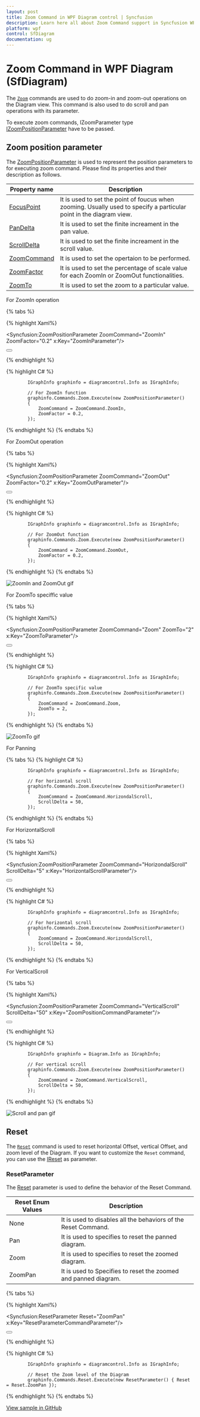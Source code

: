 ```yaml
---
layout: post
title: Zoom Command in WPF Diagram control | Syncfusion
description: Learn here all about Zoom Command support in Syncfusion WPF Diagram (SfDiagram) control, its elements and more.
platform: wpf
control: SfDiagram
documentation: ug
---
```


# Zoom Command in WPF Diagram (SfDiagram)

The [`Zoom`](https://help.syncfusion.com/cr/wpf/Syncfusion.UI.Xaml.Diagram.IDiagramCommands.html#Syncfusion_UI_Xaml_Diagram_IDiagramCommands_Zoom) commands are used to do zoom-in and zoom-out operations on the Diagram view. This command is also used to do scroll and pan operations with its parameter. 

To execute zoom commands, IZoomParameter type [IZoomPositionParameter](https://help.syncfusion.com/cr/wpf/Syncfusion.UI.Xaml.Diagram.ZoomPositionParameter.html) have to be passed.

## Zoom position parameter

The [ZoomPositionParameter](https://help.syncfusion.com/cr/wpf/Syncfusion.UI.Xaml.Diagram.ZoomPositionParameter.html) is used to represent the position parameters to for executing zoom command. Please find its properties and their description as follows.

| Property name | Description |
| --- | --- |
| [FocusPoint](https://help.syncfusion.com/cr/wpf/Syncfusion.UI.Xaml.Diagram.ZoomPositionParameter.html#Syncfusion_UI_Xaml_Diagram_ZoomPositionParameter_FocusPoint) | It is used to set the point of foucus when zooming. Usually used to specify a particular point in the diagram view. |
| [PanDelta](https://help.syncfusion.com/cr/wpf/Syncfusion.UI.Xaml.Diagram.ZoomPositionParameter.html#Syncfusion_UI_Xaml_Diagram_ZoomPositionParameter_PanDelta) | It is used to set the finite increament in the pan value. |
| [ScrollDelta](https://help.syncfusion.com/cr/wpf/Syncfusion.UI.Xaml.Diagram.ZoomPositionParameter.html#Syncfusion_UI_Xaml_Diagram_ZoomPositionParameter_ScrollDelta) | It is used to set the finite increament in the scroll value. |
| [ZoomCommand](https://help.syncfusion.com/cr/wpf/Syncfusion.UI.Xaml.Diagram.ZoomPositionParameter.html#Syncfusion_UI_Xaml_Diagram_ZoomPositionParameter_ZoomCommand) | It is used to set the opertaion to be performed. |
| [ZoomFactor](https://help.syncfusion.com/cr/wpf/Syncfusion.UI.Xaml.Diagram.ZoomPositionParameter.html#Syncfusion_UI_Xaml_Diagram_ZoomPositionParameter_ZoomFactor) | It is used to set the percentage of scale value for each ZoomIn or ZoomOut functionalities. |
| [ZoomTo](https://help.syncfusion.com/cr/wpf/Syncfusion.UI.Xaml.Diagram.ZoomPositionParameter.html#Syncfusion_UI_Xaml_Diagram_ZoomPositionParameter_ZoomTo) | It is used to set the zoom to a particular value. |

For ZoomIn operation

{% tabs %}

{% highlight Xaml%}

<Syncfusion:ZoomPositionParameter ZoomCommand="ZoomIn" ZoomFactor="0.2" x:Key="ZoomInParameter"/>

<Button Height="50" Content="ZoomIn" Name="ZoomIn" Command="Syncfusion:DiagramCommands.Zoom" CommandParameter="{StaticResource ZoomInParameter}"></Button>

{% endhighlight %}

{% highlight C# %}

            IGraphInfo graphinfo = diagramcontrol.Info as IGraphInfo;

            // For ZoomIn function
            graphinfo.Commands.Zoom.Execute(new ZoomPositionParameter()
            {
                ZoomCommand = ZoomCommand.ZoomIn,
                ZoomFactor = 0.2,
            });

{% endhighlight %}
{% endtabs %}

For ZoomOut operation

{% tabs %}

{% highlight Xaml%}

<Syncfusion:ZoomPositionParameter ZoomCommand="ZoomOut" ZoomFactor="0.2" x:Key="ZoomOutParameter"/>

<Button Height="50" Content="ZoomOut" Name="ZoomOut" Command="Syncfusion:DiagramCommands.Zoom" CommandParameter="{StaticResource ZoomOutParameter}"></Button>

{% endhighlight %}

{% highlight C# %}

            IGraphInfo graphinfo = diagramcontrol.Info as IGraphInfo;

            // For ZoomOut function
            graphinfo.Commands.Zoom.Execute(new ZoomPositionParameter()
            {
                ZoomCommand = ZoomCommand.ZoomOut,
                ZoomFactor = 0.2,
            });

{% endhighlight %}
{% endtabs %}

![ZoomIn and ZoomOut gif](Commands_Images/Commands_img13.gif)

For ZoomTo speciffic value

{% tabs %}

{% highlight Xaml%}

<Syncfusion:ZoomPositionParameter ZoomCommand="Zoom" ZoomTo="2" x:Key="ZoomToParameter"/>

<Button Height="50" Content="ZoomTo" Name="ZoomTo" Command="Syncfusion:DiagramCommands.Zoom" CommandParameter="{StaticResource ZoomToParameter}"></Button>

{% endhighlight %}

{% highlight C# %}

            IGraphInfo graphinfo = diagramcontrol.Info as IGraphInfo;

            // For ZoomTo specific value
            graphinfo.Commands.Zoom.Execute(new ZoomPositionParameter()
            {
                ZoomCommand = ZoomCommand.Zoom,
                ZoomTo = 2,
            });

{% endhighlight %}
{% endtabs %}

![ZoomTo gif](Commands_Images/Commands_img14.gif)

For Panning

{% tabs %}
{% highlight C# %}

            IGraphInfo graphinfo = diagramcontrol.Info as IGraphInfo;

            // For horizontal scroll
            graphinfo.Commands.Zoom.Execute(new ZoomPositionParameter()
            {
                ZoomCommand = ZoomCommand.HorizondalScroll,
                ScrollDelta = 50,
            });

{% endhighlight %}
{% endtabs %}


For HorizontalScroll

{% tabs %}

{% highlight Xaml%}

<Syncfusion:ZoomPositionParameter ZoomCommand="HorizondalScroll" ScrollDelta="5" x:Key="HorizontalScrollParameter"/>

<Button Height="50" Content="HorizontalScroll" Name="HorizontalScroll" Command="Syncfusion:DiagramCommands.Zoom" CommandParameter="{StaticResource HorizontalScrollParameter}"></Button>

{% endhighlight %}

{% highlight C# %}

            IGraphInfo graphinfo = diagramcontrol.Info as IGraphInfo;

            // For horizontal scroll
            graphinfo.Commands.Zoom.Execute(new ZoomPositionParameter()
            {
                ZoomCommand = ZoomCommand.HorizondalScroll,
                ScrollDelta = 50,
            });

{% endhighlight %}
{% endtabs %}

For VerticalScroll

{% tabs %}

{% highlight Xaml%}

<Syncfusion:ZoomPositionParameter ZoomCommand="VerticalScroll" ScrollDelta="50"  x:Key="ZoomPositionCommandParameter"/>

<Button Height="50" Content="VerticalScroll" Name="VerticalScroll" Command="Syncfusion:DiagramCommands.Zoom" CommandParameter="{StaticResource ZoomPositionCommandParameter}"></Button>

{% endhighlight %}

{% highlight C# %}

            IGraphInfo graphinfo = Diagram.Info as IGraphInfo;

            // For vertical scroll
            graphinfo.Commands.Zoom.Execute(new ZoomPositionParameter()
            {
                ZoomCommand = ZoomCommand.VerticalScroll,
                ScrollDelta = 50,
            });

{% endhighlight %}
{% endtabs %}

![Scroll and pan gif](Commands_Images/Commands_img15.gif)

## Reset

The [`Reset`](https://help.syncfusion.com/cr/wpf/Syncfusion.UI.Xaml.Diagram.IDiagramCommands.html#Syncfusion_UI_Xaml_Diagram_IDiagramCommands_Reset) command is used to reset horizontal Offset, vertical Offset, and zoom level of the Diagram. If you want to customize the `Reset` command, you can use the [IReset](https://help.syncfusion.com/cr/wpf/Syncfusion.UI.Xaml.Diagram.ResetParameter.html) as parameter.

### ResetParameter

The [Reset](https://help.syncfusion.com/cr/wpf/Syncfusion.UI.Xaml.Diagram.ResetParameter.html) parameter is used to define the behavior of the Reset Command. 

| Reset Enum Values | Description |
| --- | --- |
| None | It is used to disables all the behaviors of the Reset Command. |
| Pan | It is used to specifies to reset the panned diagram. |
| Zoom | It is used to specifies to reset the zoomed diagram. |
| ZoomPan | It is used to Specifies to reset the zoomed and panned diagram. |


{% tabs %}

{% highlight Xaml%}

<Syncfusion:ResetParameter Reset="ZoomPan" x:Key="ResetParameterCommandParameter"/>

<Button Height="50" Content="Reset" Name="Reset" Command="Syncfusion:DiagramCommands.Reset" CommandParameter="{StaticResource ResetParameterCommandParameter}"></Button>

{% endhighlight %}

{% highlight C# %}

            IGraphInfo graphinfo = diagramcontrol.Info as IGraphInfo;

            // Reset the Zoom level of the Diagram
            graphinfo.Commands.Reset.Execute(new ResetParameter() { Reset = Reset.ZoomPan });

{% endhighlight %}
{% endtabs %}

[View sample in GitHub](https://github.com/SyncfusionExamples/WPF-Diagram-Examples/tree/master/Samples/Commands/Zoom%20Command)
